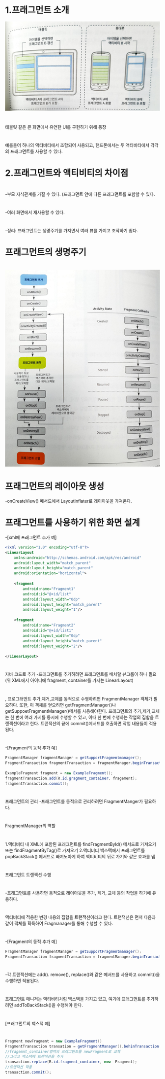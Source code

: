 #  1.프래그먼트 소개
![텍스트](/./img/프래그먼트소개.jpg)
#  
태블릿 같은 큰 화면에서 유연한 UI를 구현하기 위해 등장
#  
예를들어 하나의 액티비티에서 조합되어 사용되고, 핸드폰에서는 두 액티비티에서 각각의 프래그먼트를 사용할 수 있다.
#  
#  2.프래그먼트와 액티비티의 차이점
#  
-부모 자식관계를 가질 수 있다. (프래그먼트 안에 다른 프래그먼트를 포함할 수 있다.
#  
-여러 화면에서 재사용할 수 있다.
#  
-정리: 프래그먼트는 생명주기를 가지면서 여러 뷰를 가지고 조작하기 쉽다.
#  프래그먼트의 생명주기
#  
![텍스트](/./img/프래그먼트생명주기.jpg)
#  
#  프래그먼트의 레이아웃 생성
-onCreateView() 메서드에서 LayoutInflater로 레이아웃을 가져온다.
#  
#  프래그먼트를 사용하기 위한 화면 설계
-[xml에 프래그먼트 추가 예]

```xml
<?xml version="1.0" encoding="utf-8"?>
<LinearLayout
    xmlns:android="http://schemas.android.com/apk/res/android"
    android:layout_width="match_parent"
    android:layout_height="match_parent"
    android:orientation="horizontal">
    
    <fragment
        android:name="Fragment1"
        android:id="@+id/list"
        android:layout_width="0dp"
        android:layout_height="match_parent"
        android:layout_weight="1"/>

    <fragment
        android:name="Fragment2"
        android:id="@+id/list1"
        android:layout_width="0dp"
        android:layout_height="match_parent"
        android:layout_weight="2"/>
        
</LinearLayout>
```
#
자바 코드로 추가
-프래그먼트를 추가하려면 프래그먼트를 배치할 뷰그룹이 하나 필요(위 XML에서 아이디에 fragment, container를 가지는 LinearLayout)
#  
, 프로그래먼트 추가,제거,교체를 동적으로 수행하려면 FragmentManager 객체가 필요하다. 또한, 이 객체를 얻으려면
getFragmentManager()나 getSuppoetFragmentManager()메서를 사용해야한다.
프래그먼트의 추가,제거,교체는 한 번에 여러 가지를 동시에 수행할 수 있고, 이때 한 번에 수행하는 작업의 집합을 트랜잭션이라고 한다.
트랜잭션의 끝에 commit()메서드를 호출하면 작업 내용들이 적용된다.
#  
-[Fragment의 동적 추가 예]
```java
FragmentManager fragmentManager = getSupportFragmentmanager();
FragmentTransaction fragmentTransaction = fragmentManager.beginTransaction();

ExampleFragment fragment = new ExampleFragment();
fragmentTransaction.add(R.id.gragment_container, fragement);
fragmentTransaction.commit();
```
# 
프래그먼트의 관리
-프래그먼트를 동적으로 관리하려면 FragmentManger가 필요하다.
#  
FragmentManager의 역할
#  
1.액티비티 내 XML에 포함된 프래그먼트를 findFragmentById() 메서드로 가져오기 또는 findFragmentByTag()로 가져오기
2.액티비티 백스택에서 프래그먼트를 popBackStack() 메서드로 빠져노아게 하여 액티비티의 뒤로 가기와 같은 효과를 냄

#  
프래그먼트 트랜잭션 수행
#  
-프래그먼트를 사용하면 동적으로 레이아웃을 추가, 제거, 교체 등의 작업을 하기에 유용하다.
#  
액티비티에 적용한 변경 내용의 집합을 트랜잭션이라고 한다. 트랜잭션은 먼저 다음과 같이 객체를 획득하여 Fragmanager를 통해 수행할 수 있다.
#  
#  
-[Fragment의 동적 추가 예]
```java
FragmentManager fragmentManager = getSupportFragmentmanager();
FragmentTransaction fragmentTransaction = fragmentManager.beginTransaction();
```
#  
-각 트랜잭션에는 add(). remove(), replace()와 같은 메서드를 사용하고 commit()을 수행하면 적용된다. 
#  
프래그먼트 매니저는 액티비티처럼 백스택을 가지고 있고, 여기에 프래그먼트를 추가하려면 addToBackStack()을 수행해야 한다. 

#  
[프래그먼트의 백스택 예]
#  
```java
Fragment newFragment = new ExampleFragment()
FragmentTransaction transation = getFragmentManager().behinTransaction();
//fragemnt_container영역의 프래그먼트를 newFragment로 교체
//그리고 백스택에 트랜잭션을 추가
transaction.replace(R.id.fragment_container, new  Fragment);
//트랜잭션 적용
transaction.commit();
```




